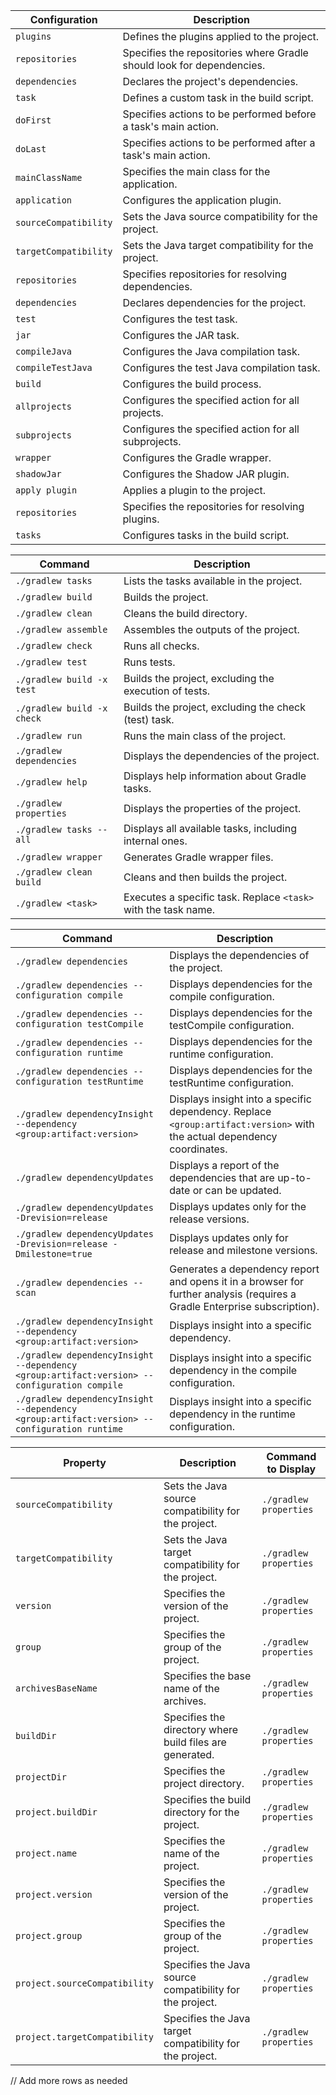 | Configuration         | Description                                                           |
|-----------------------|-----------------------------------------------------------------------|
| `plugins`             | Defines the plugins applied to the project.                           |
| `repositories`        | Specifies the repositories where Gradle should look for dependencies. |
| `dependencies`        | Declares the project's dependencies.                                  |
| `task`                | Defines a custom task in the build script.                            |
| `doFirst`             | Specifies actions to be performed before a task's main action.        |
| `doLast`              | Specifies actions to be performed after a task's main action.         |
| `mainClassName`       | Specifies the main class for the application.                         |
| `application`         | Configures the application plugin.                                    |
| `sourceCompatibility` | Sets the Java source compatibility for the project.                   |
| `targetCompatibility` | Sets the Java target compatibility for the project.                   |
| `repositories`        | Specifies repositories for resolving dependencies.                    |
| `dependencies`        | Declares dependencies for the project.                                |
| `test`                | Configures the test task.                                             |
| `jar`                 | Configures the JAR task.                                              |
| `compileJava`         | Configures the Java compilation task.                                 |
| `compileTestJava`     | Configures the test Java compilation task.                            |
| `build`               | Configures the build process.                                         |
| `allprojects`         | Configures the specified action for all projects.                     |
| `subprojects`         | Configures the specified action for all subprojects.                  |
| `wrapper`             | Configures the Gradle wrapper.                                        |
| `shadowJar`           | Configures the Shadow JAR plugin.                                     |
| `apply plugin`        | Applies a plugin to the project.                                      |
| `repositories`        | Specifies the repositories for resolving plugins.                     |
| `tasks`               | Configures tasks in the build script.                                 |

| Command                    | Description                                                    |
|----------------------------|----------------------------------------------------------------|
| `./gradlew tasks`          | Lists the tasks available in the project.                      |
| `./gradlew build`          | Builds the project.                                            |
| `./gradlew clean`          | Cleans the build directory.                                    |
| `./gradlew assemble`       | Assembles the outputs of the project.                          |
| `./gradlew check`          | Runs all checks.                                               |
| `./gradlew test`           | Runs tests.                                                    |
| `./gradlew build -x test`  | Builds the project, excluding the execution of tests.          |
| `./gradlew build -x check` | Builds the project, excluding the check (test) task.           |
| `./gradlew run`            | Runs the main class of the project.                            |
| `./gradlew dependencies`   | Displays the dependencies of the project.                      |
| `./gradlew help`           | Displays help information about Gradle tasks.                  |
| `./gradlew properties`     | Displays the properties of the project.                        |
| `./gradlew tasks --all`    | Displays all available tasks, including internal ones.         |
| `./gradlew wrapper`        | Generates Gradle wrapper files.                                |
| `./gradlew clean build`    | Cleans and then builds the project.                            |
| `./gradlew <task>`         | Executes a specific task. Replace `<task>` with the task name. |

| Command                                                                                     | Description                                                                                                               |
|---------------------------------------------------------------------------------------------|---------------------------------------------------------------------------------------------------------------------------|
| `./gradlew dependencies`                                                                    | Displays the dependencies of the project.                                                                                 |
| `./gradlew dependencies --configuration compile`                                            | Displays dependencies for the compile configuration.                                                                      |
| `./gradlew dependencies --configuration testCompile`                                        | Displays dependencies for the testCompile configuration.                                                                  |
| `./gradlew dependencies --configuration runtime`                                            | Displays dependencies for the runtime configuration.                                                                      |
| `./gradlew dependencies --configuration testRuntime`                                        | Displays dependencies for the testRuntime configuration.                                                                  |
| `./gradlew dependencyInsight --dependency <group:artifact:version>`                         | Displays insight into a specific dependency. Replace `<group:artifact:version>` with the actual dependency coordinates.   |
| `./gradlew dependencyUpdates`                                                               | Displays a report of the dependencies that are up-to-date or can be updated.                                              |
| `./gradlew dependencyUpdates -Drevision=release`                                            | Displays updates only for the release versions.                                                                           |
| `./gradlew dependencyUpdates -Drevision=release -Dmilestone=true`                           | Displays updates only for release and milestone versions.                                                                 |
| `./gradlew dependencies --scan`                                                             | Generates a dependency report and opens it in a browser for further analysis (requires a Gradle Enterprise subscription). |
| `./gradlew dependencyInsight --dependency <group:artifact:version>`                         | Displays insight into a specific dependency.                                                                              |
| `./gradlew dependencyInsight --dependency <group:artifact:version> --configuration compile` | Displays insight into a specific dependency in the compile configuration.                                                 |
| `./gradlew dependencyInsight --dependency <group:artifact:version> --configuration runtime` | Displays insight into a specific dependency in the runtime configuration.                                                 |

| Property                      | Description                                              | Command to Display     |
|-------------------------------|----------------------------------------------------------|------------------------|
| `sourceCompatibility`         | Sets the Java source compatibility for the project.      | `./gradlew properties` |
| `targetCompatibility`         | Sets the Java target compatibility for the project.      | `./gradlew properties` |
| `version`                     | Specifies the version of the project.                    | `./gradlew properties` |
| `group`                       | Specifies the group of the project.                      | `./gradlew properties` |
| `archivesBaseName`            | Specifies the base name of the archives.                 | `./gradlew properties` |
| `buildDir`                    | Specifies the directory where build files are generated. | `./gradlew properties` |
| `projectDir`                  | Specifies the project directory.                         | `./gradlew properties` |
| `project.buildDir`            | Specifies the build directory for the project.           | `./gradlew properties` |
| `project.name`                | Specifies the name of the project.                       | `./gradlew properties` |
| `project.version`             | Specifies the version of the project.                    | `./gradlew properties` |
| `project.group`               | Specifies the group of the project.                      | `./gradlew properties` |
| `project.sourceCompatibility` | Specifies the Java source compatibility for the project. | `./gradlew properties` |
| `project.targetCompatibility` | Specifies the Java target compatibility for the project. | `./gradlew properties` |

// Add more rows as needed
